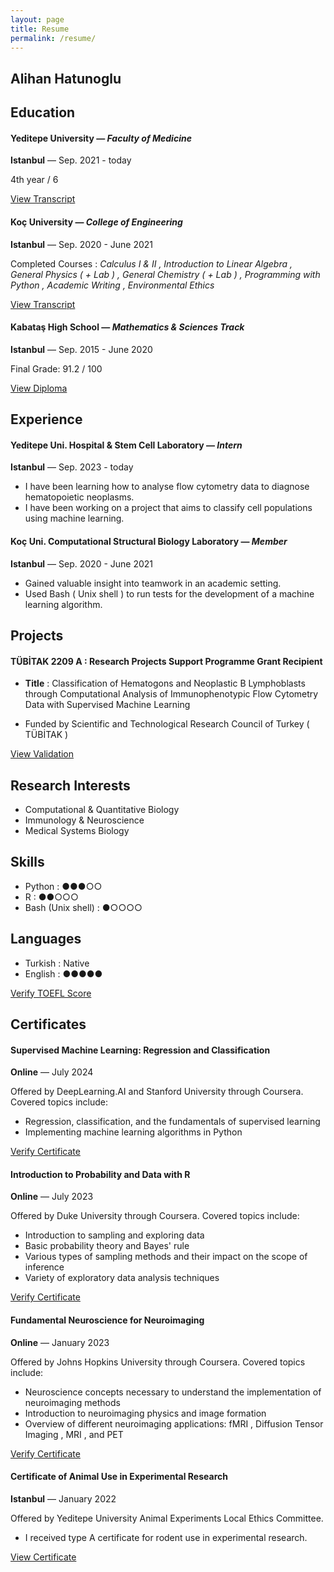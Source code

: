 ```yaml
---
layout: page
title: Resume 
permalink: /resume/
---
```


## Alihan Hatunoglu

## Education

#### Yeditepe University — *Faculty of Medicine*
**Istanbul** — Sep. 2021 - today

4th year / 6

[View Transcript](/assets/Med_transcript)

#### Koç University — *College of Engineering*
**Istanbul** — Sep. 2020 - June 2021

Completed Courses : *Calculus I & II , Introduction to Linear Algebra , General Physics ( + Lab ) , General Chemistry ( + Lab ) , Programming with Python , Academic Writing , Environmental Ethics*

[View Transcript](/assets/KU_transcript.pdf)

#### Kabataş High School — *Mathematics & Sciences Track*
**Istanbul** — Sep. 2015 - June 2020

Final Grade: 91.2 / 100

[View Diploma](/assets/TR_Diploma.pdf)

## Experience

#### Yeditepe Uni. Hospital & Stem Cell Laboratory — *Intern*
**Istanbul** — Sep. 2023 - today

- I have been learning how to analyse flow cytometry data to diagnose hematopoietic neoplasms.
- I have been working on a project that aims to classify cell populations using machine learning.

#### Koç Uni. Computational Structural Biology Laboratory — *Member*
**Istanbul** — Sep. 2020 - June 2021

- Gained valuable insight into teamwork in an academic setting. 
- Used Bash ( Unix shell ) to run tests for the development of a machine learning algorithm.

## Projects

#### TÜBİTAK 2209 A : Research Projects Support Programme Grant Recipient

- **Title** : Classification of Hematogons and Neoplastic B Lymphoblasts through Computational Analysis of Immunophenotypic Flow Cytometry Data with Supervised Machine Learning

- Funded by Scientific and Technological Research Council of Turkey ( TÜBİTAK )

[View Validation](/assets/Validation_2209.pdf)

## Research Interests

- Computational & Quantitative Biology
- Immunology & Neuroscience
- Medical Systems Biology

## Skills

- Python : ●●●○○
- R : ●●○○○
- Bash (Unix shell) : ●○○○○

## Languages

- Turkish : Native
- English : ●●●●●

[Verify TOEFL Score](/assets/TOEFL.pdf)

## Certificates

#### Supervised Machine Learning: Regression and Classification
**Online** — July 2024

Offered by DeepLearning.AI and Stanford University through Coursera. Covered topics include:

- Regression, classification, and the fundamentals of supervised learning
- Implementing machine learning algorithms in Python

[Verify Certificate](https://coursera.org/verify/STD7ADPMSAWX)

#### Introduction to Probability and Data with R
**Online** — July 2023

Offered by Duke University through Coursera. Covered topics include:

- Introduction to sampling and exploring data
- Basic probability theory and Bayes' rule
- Various types of sampling methods and their impact on the scope of inference
- Variety of exploratory data analysis techniques

[Verify Certificate](https://coursera.org/verify/56PSKYLY7CVK)

#### Fundamental Neuroscience for Neuroimaging
**Online** — January 2023

Offered by Johns Hopkins University through Coursera. Covered topics include:

- Neuroscience concepts necessary to understand the implementation of neuroimaging methods
- Introduction to neuroimaging physics and image formation
- Overview of different neuroimaging applications: fMRI , Diffusion Tensor Imaging , MRI , and PET

[Verify Certificate](https://coursera.org/verify/NK5332ZNTJZE)

#### Certificate of Animal Use in Experimental Research
**Istanbul** — January 2022

Offered by Yeditepe University Animal Experiments Local Ethics Committee.

- I received type A certificate for rodent use in experimental research.

[View Certificate](/assets/lab_animals.pdf)

